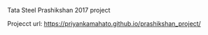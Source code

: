 Tata Steel Prashikshan 2017 project 

Projecct url:
https://priyankamahato.github.io/prashikshan_project/
